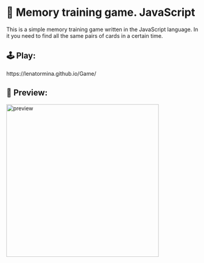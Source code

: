 # 🧠 Memory training game. JavaScript
This is a simple memory training game written in the JavaScript language. In it you need to find all the same pairs of cards in a certain time.

<h2>🕹️ Play:</h2>
https://lenatormina.github.io/Game/

<h2>👀 Preview:</h2>
<img src="https://user-images.githubusercontent.com/62311828/191317154-a773b3bd-f4fd-4de6-ae24-ec78f97c7eb1.gif" alt="preview" width="400" height="400" />
